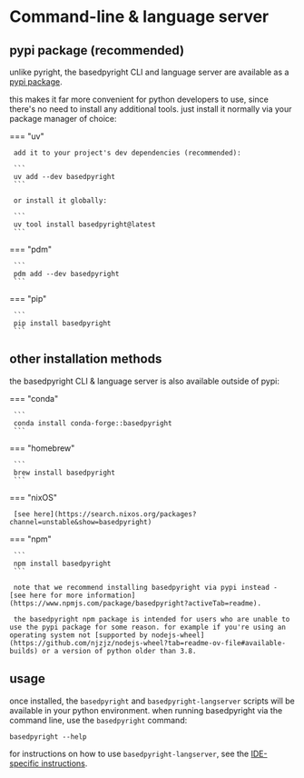 # Command-line & language server

## pypi package (recommended)

unlike pyright, the basedpyright CLI and language server are available as a [pypi package](https://pypi.org/project/basedpyright/).

this makes it far more convenient for python developers to use, since there's no need to install any additional tools. just install it normally via your package manager of choice:

=== "uv"

     add it to your project's dev dependencies (recommended):

     ```
     uv add --dev basedpyright
     ```

     or install it globally:

     ```
     uv tool install basedpyright@latest
     ```

=== "pdm"

     ```
     pdm add --dev basedpyright
     ```

=== "pip"

     ```
     pip install basedpyright
     ```

## other installation methods

the basedpyright CLI & language server is also available outside of pypi:

=== "conda"

     ```
     conda install conda-forge::basedpyright
     ```

=== "homebrew"

     ```
     brew install basedpyright
     ```

=== "nixOS"

     [see here](https://search.nixos.org/packages?channel=unstable&show=basedpyright)

=== "npm"

     ```
     npm install basedpyright
     ```

     note that we recommend installing basedpyright via pypi instead - [see here for more information](https://www.npmjs.com/package/basedpyright?activeTab=readme).

     the basedpyright npm package is intended for users who are unable to use the pypi package for some reason. for example if you're using an operating system not [supported by nodejs-wheel](https://github.com/njzjz/nodejs-wheel?tab=readme-ov-file#available-builds) or a version of python older than 3.8.

## usage

once installed, the `basedpyright` and `basedpyright-langserver` scripts will be available in your python environment. when running basedpyright via the command line, use the `basedpyright` command:

```shell
basedpyright --help
```

for instructions on how to use `basedpyright-langserver`, see the [IDE-specific instructions](./ides.md).

